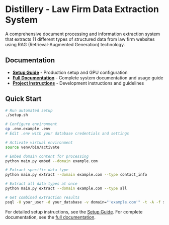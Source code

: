 # Distillery - Law Firm Data Extraction System

A comprehensive document processing and information extraction system that extracts 11 different types of structured data from law firm websites using RAG (Retrieval-Augmented Generation) technology.

## Documentation

- **[Setup Guide](SETUP.md)** - Production setup and GPU configuration
- **[Full Documentation](docs/README.md)** - Complete system documentation and usage guide
- **[Project Instructions](docs/CLAUDE.md)** - Development instructions and guidelines

## Quick Start

```bash
# Run automated setup
./setup.sh

# Configure environment
cp .env.example .env
# Edit .env with your database credentials and settings

# Activate virtual environment
source venv/bin/activate

# Embed domain content for processing
python main.py embed --domain example.com

# Extract specific data type
python main.py extract --domain example.com --type contact_info

# Extract all data types at once
python main.py extract --domain example.com --type all

# Get combined extraction results
psql -U your_user -d your_database -v domain="'example.com'" -t -A -f sql/get_domain_extractions.sql > output.json
```

For detailed setup instructions, see the [Setup Guide](SETUP.md).
For complete documentation, see the [full documentation](docs/README.md).
